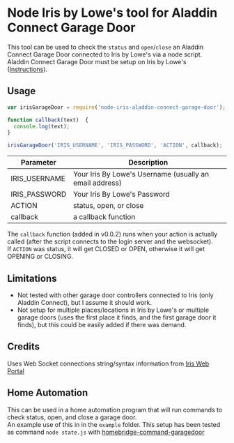 # Node Iris by Lowe's tool for Aladdin Connect Garage Door

This tool can be used to check the `status` and `open`/`close` an Aladdin Connect Garage Door connected to Iris by Lowe's via a node script.  
Aladdin Connect Garage Door must be setup on Iris by Lowe's ([Instructions](http://www.geniecompany.com/data/products/aladdinconnect/iris-programming_aladdin-connect.pdf)).

## Usage
```javascript
var irisGarageDoor = require('node-iris-aladdin-connect-garage-door');

function callback(text)  {
  console.log(text);
}

irisGarageDoor('IRIS_USERNAME', 'IRIS_PASSWORD', 'ACTION', callback);
```
Parameter       | Description
----------------|------------
IRIS_USERNAME   | Your Iris By Lowe's Username (usually an email address)
IRIS_PASSWORD   | Your Iris By Lowe's Password
ACTION          | status, open, or close
callback        | a callback function

The `callback` function (added in v0.0.2) runs when your action is actually called (after the script connects to the login server and the websocket).  
If `ACTION` was status, it will get CLOSED or OPEN, otherwise it will get OPENING or CLOSING.

## Limitations
- Not tested with other garage door controllers connected to Iris (only Aladdin Connect), but I assume it should work.
- Not setup for multiple places/locations in Iris by Lowe's or multiple garage doors (uses the first place it finds, and the first garage door it finds), but this could be easily added if there was demand.

## Credits
Uses Web Socket connections string/syntax information from [Iris Web Portal](https://github.com/thegillion/Iris-Web-Portal)

## Home Automation
This can be used in a home automation program that will run commands to check status, open, and close a garage door.  
An example use of this in in the `example` folder. This setup has been tested as command `node state.js` with [homebridge-command-garagedoor](https://www.npmjs.com/package/homebridge-garagedoor-command)
